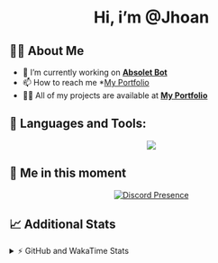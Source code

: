 <h1 align="center">Hi, i’m @Jhoan</h1>

## 🙋‍♂️ About Me

- 🔭 I’m currently working on **[Absolet Bot](https://strider.cloud)**
- 📫 How to reach me *[My Portfolio](https://jhoan.me/contact)
- 👨‍💻 All of my projects are available at **[My Portfolio](https://jhoan.me)**

## 🚀 Languages and Tools:
<p align="center">
  <a href="https://skillicons.dev">
    <img src="https://skillicons.dev/icons?i=js,ts,html,css,bootstrap,nodejs,express,vscode,neovim,vim,atom,cloudflare,git,github,discord,bots,linux,mongodb,nginx,redis,wordpress,heroku&perline=11" />
  </a>
</p>
  
## 👤 Me in this moment
<p align="center">
    <a href="https://discord.com/users/612460795124776960" target="_blank" rel="nofollow">
        <img src="https://lanyard-profile-readme.vercel.app/api/612460795124776960?idleMessage=Probably%20coding%20Absolet..." alt="Discord Presence" align="center">
    </a>
</p>

## 📈 Additional Stats
<details>
    <summary>⚡ GitHub and WakaTime Stats</summary>
    <br/>

<!--START_SECTION:waka-->
![Code Time](http://img.shields.io/badge/Code%20Time-543%20hrs%2052%20mins-blue)

**🐱 My GitHub Data** 

> 🏆 1,087 Contributions in the Year 2022
 > 
> 📦 169.8 kB Used in GitHub's Storage 
 > 
> 💼 Opted to Hire
 > 
> 📜 4 Public Repositories 
 > 
> 🔑 37 Private Repositories  
 > 
**I'm an Early 🐤** 

```text
🌞 Morning    91 commits     ██░░░░░░░░░░░░░░░░░░░░░░░   10.82% 
🌆 Daytime    385 commits    ███████████░░░░░░░░░░░░░░   45.78% 
🌃 Evening    328 commits    █████████░░░░░░░░░░░░░░░░   39.0% 
🌙 Night      37 commits     █░░░░░░░░░░░░░░░░░░░░░░░░   4.4%

```
📅 **I'm Most Productive on Saturday** 

```text
Monday       123 commits    ███░░░░░░░░░░░░░░░░░░░░░░   14.63% 
Tuesday      127 commits    ███░░░░░░░░░░░░░░░░░░░░░░   15.1% 
Wednesday    138 commits    ████░░░░░░░░░░░░░░░░░░░░░   16.41% 
Thursday     92 commits     ██░░░░░░░░░░░░░░░░░░░░░░░   10.94% 
Friday       131 commits    ████░░░░░░░░░░░░░░░░░░░░░   15.58% 
Saturday     159 commits    ████░░░░░░░░░░░░░░░░░░░░░   18.91% 
Sunday       71 commits     ██░░░░░░░░░░░░░░░░░░░░░░░   8.44%

```


📊 **This Week I Spent My Time On** 

```text
⌚︎ Time Zone: America/Bogota

💬 Programming Languages: 
TypeScript               2 hrs 25 mins       █████████████████████░░░░   84.67% 
JSON                     9 mins              █░░░░░░░░░░░░░░░░░░░░░░░░   5.58% 
JavaScript               6 mins              █░░░░░░░░░░░░░░░░░░░░░░░░   4.05% 
YAML                     4 mins              ░░░░░░░░░░░░░░░░░░░░░░░░░   2.41% 
Lua                      3 mins              ░░░░░░░░░░░░░░░░░░░░░░░░░   2.3%

🔥 Editors: 
VS Code                  2 hrs 51 mins       █████████████████████████   100.0%

🐱‍💻 Projects: 
bloom                    2 hrs 42 mins       ███████████████████████░░   94.71% 
enc                      7 mins              █░░░░░░░░░░░░░░░░░░░░░░░░   4.64% 
injector                 1 min               ░░░░░░░░░░░░░░░░░░░░░░░░░   0.64%

💻 Operating System: 
Linux                    2 hrs 51 mins       █████████████████████████   100.0%

```

**I Mostly Code in JavaScript** 

```text
JavaScript               16 repos            ███████████████░░░░░░░░░░   61.54% 
TypeScript               4 repos             ███░░░░░░░░░░░░░░░░░░░░░░   15.38% 
Java                     3 repos             ███░░░░░░░░░░░░░░░░░░░░░░   11.54% 
Shell                    1 repo              █░░░░░░░░░░░░░░░░░░░░░░░░   3.85% 
CSS                      1 repo              █░░░░░░░░░░░░░░░░░░░░░░░░   3.85%

```



 Last Updated on 27/12/2022 16:43:35 UTC
<!--END_SECTION:waka-->
</details>
